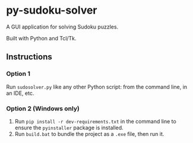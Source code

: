 # py-sudoku-solver
A GUI application for solving Sudoku puzzles.

Built with Python and Tcl/Tk.
## Instructions
### Option 1
Run `sudosolver.py` like any other Python script: from the command line, in an IDE, etc.
### Option 2 (Windows only)
1. Run `pip install -r dev-requirements.txt` in the command line to ensure the `pyinstaller` package is installed.
2. Run `build.bat` to bundle the project as a `.exe` file, then run it.

